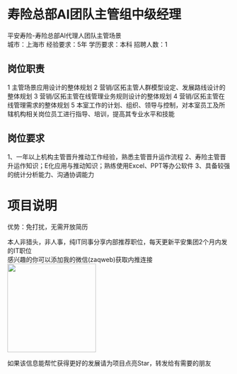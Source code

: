 # 寿险总部AI团队主管组中级经理
平安寿险-寿险总部AI代理人团队主管场景  
城市：上海市 经验要求：5年 学历要求：本科  招聘人数：1

## 岗位职责
1 主管场景应用设计的整体规划
   2 营销/区拓主管人群模型设定、发展路线设计的整体规划
   3 营销/区拓主管在线管理业务规则设计的整体规划
   4 营销/区拓主管在线管理需求的整体规划
   5 本室工作的计划、组织、领导与控制，对本室员工及所辖机构相关岗位员工进行指导、培训，提高其专业水平和技能

## 岗位要求
1、一年以上机构主管晋升推动工作经验，熟悉主管晋升运作流程
   2、寿险主管晋升运作知识；E化应用与推动知识；熟练使用Excel、PPT等办公软件
   3、具备较强的统计分析能力、沟通协调能力

# 项目说明

优势：免打扰，无需开放简历

本人非猎头，非人事，纯IT同事分享内部推荐职位，每天更新平安集团2个月内发的IT职位  
感兴趣的你可以添加我的微信(zaqweb)获取内推连接  
<img src="https://github.com/zaqweb/PA-IT-JOBS/blob/master/WechatICode.jpeg"  height="200" width="200">

如果该信息能帮忙获得更好的发展请为项目点亮Star，转发给有需要的朋友




